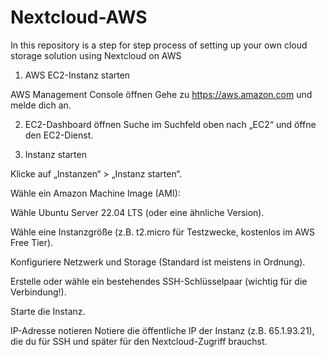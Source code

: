 # Nextcloud-AWS
In this repository is a step for step process of setting up your own cloud storage solution using Nextcloud on AWS

1. AWS EC2-Instanz starten

AWS Management Console öffnen
Gehe zu https://aws.amazon.com und melde dich an.

2. EC2-Dashboard öffnen
Suche im Suchfeld oben nach „EC2“ und öffne den EC2-Dienst.

3. Instanz starten

Klicke auf „Instanzen“ > „Instanz starten“.

Wähle ein Amazon Machine Image (AMI):

Wähle Ubuntu Server 22.04 LTS (oder eine ähnliche Version).

Wähle eine Instanzgröße (z.B. t2.micro für Testzwecke, kostenlos im AWS Free Tier).

Konfiguriere Netzwerk und Storage (Standard ist meistens in Ordnung).

Erstelle oder wähle ein bestehendes SSH-Schlüsselpaar (wichtig für die Verbindung!).

Starte die Instanz.

IP-Adresse notieren
Notiere die öffentliche IP der Instanz (z.B. 65.1.93.21), die du für SSH und später für den Nextcloud-Zugriff brauchst.
